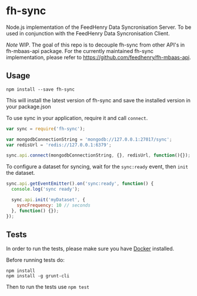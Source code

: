 # fh-sync

Node.js implementation of the FeedHenry Data Syncronisation Server.
To be used in conjunction with the FeedHenry Data Syncronisation Client.

*Note* WIP. The goal of this repo is to decouple fh-sync from other API's in fh-mbaas-api package.
For the currently maintained fh-sync implementation, please refer to https://github.com/feedhenry/fh-mbaas-api.

## Usage

```
npm install --save fh-sync
```

This will install the latest version of fh-sync and save the installed version in your package.json

To use sync in your application, require it and call `connect`.

```js
var sync = require('fh-sync');

var mongodbConnectionString = 'mongodb://127.0.0.1:27017/sync';
var redisUrl = 'redis://127.0.0.1:6379';

sync.api.connect(mongodbConnectionString, {}, redisUrl, function(){});
```

To configure a dataset for syncing, wait for the `sync:ready` event, then `init` the dataset.

```js
sync.api.getEventEmitter().on('sync:ready', function() {
  console.log('sync ready');

  sync.api.init('myDataset', {
    syncFrequency: 10 // seconds
  }, function() {});
});
```

## Tests
In order to run the tests, please make sure you have [Docker](https://www.docker.com/) installed.

Before running tests do:

```
npm install
npm install -g grunt-cli
```

Then to run the tests use ```npm test```


